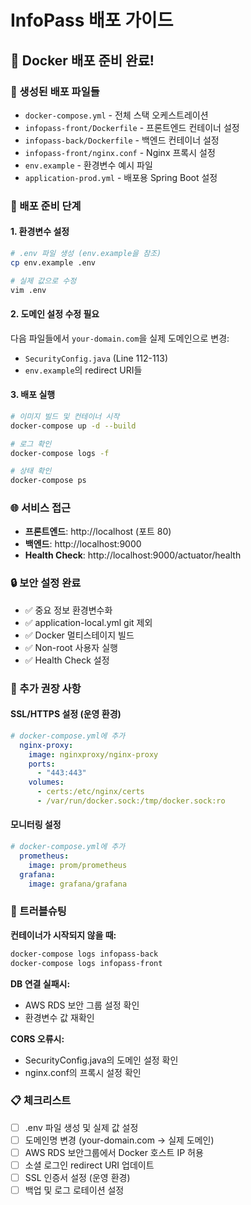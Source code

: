 # InfoPass 배포 가이드

## 🚀 Docker 배포 준비 완료!

### 📁 생성된 배포 파일들
- `docker-compose.yml` - 전체 스택 오케스트레이션
- `infopass-front/Dockerfile` - 프론트엔드 컨테이너 설정
- `infopass-back/Dockerfile` - 백엔드 컨테이너 설정
- `infopass-front/nginx.conf` - Nginx 프록시 설정
- `env.example` - 환경변수 예시 파일
- `application-prod.yml` - 배포용 Spring Boot 설정

### 🔧 배포 준비 단계

#### 1. 환경변수 설정
```bash
# .env 파일 생성 (env.example을 참조)
cp env.example .env

# 실제 값으로 수정
vim .env
```

#### 2. 도메인 설정 수정 필요
다음 파일들에서 `your-domain.com`을 실제 도메인으로 변경:
- `SecurityConfig.java` (Line 112-113)
- `env.example`의 redirect URI들

#### 3. 배포 실행
```bash
# 이미지 빌드 및 컨테이너 시작
docker-compose up -d --build

# 로그 확인
docker-compose logs -f

# 상태 확인
docker-compose ps
```

### 🌐 서비스 접근
- **프론트엔드**: http://localhost (포트 80)
- **백엔드**: http://localhost:9000
- **Health Check**: http://localhost:9000/actuator/health

### 🔒 보안 설정 완료
- ✅ 중요 정보 환경변수화
- ✅ application-local.yml git 제외
- ✅ Docker 멀티스테이지 빌드
- ✅ Non-root 사용자 실행
- ✅ Health Check 설정

### 🔧 추가 권장 사항

#### SSL/HTTPS 설정 (운영 환경)
```yaml
# docker-compose.yml에 추가
  nginx-proxy:
    image: nginxproxy/nginx-proxy
    ports:
      - "443:443"
    volumes:
      - certs:/etc/nginx/certs
      - /var/run/docker.sock:/tmp/docker.sock:ro
```

#### 모니터링 설정
```yaml
# docker-compose.yml에 추가
  prometheus:
    image: prom/prometheus
  grafana:
    image: grafana/grafana
```

### 🐛 트러블슈팅

**컨테이너가 시작되지 않을 때:**
```bash
docker-compose logs infopass-back
docker-compose logs infopass-front
```

**DB 연결 실패시:**
- AWS RDS 보안 그룹 설정 확인
- 환경변수 값 재확인

**CORS 오류시:**
- SecurityConfig.java의 도메인 설정 확인
- nginx.conf의 프록시 설정 확인

### 📋 체크리스트
- [ ] .env 파일 생성 및 실제 값 설정
- [ ] 도메인명 변경 (your-domain.com → 실제 도메인)
- [ ] AWS RDS 보안그룹에서 Docker 호스트 IP 허용
- [ ] 소셜 로그인 redirect URI 업데이트
- [ ] SSL 인증서 설정 (운영 환경)
- [ ] 백업 및 로그 로테이션 설정

